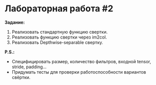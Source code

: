 # Лабораторная работа #2
**Задание:**

1) Реализовать стандартную функцию свертки​.
2) Реализовать функцию свертки через im2col.
3) Реализовать Depthwise-separable свертку.

**P.S.:**
* Специфицировать размер, количество фильтров, входной tensor, stride, padding...
* Придумать тесты для проверки работоспособности вариантов свёртки.​